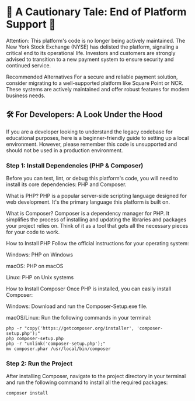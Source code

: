 # 🚨 A Cautionary Tale: End of Platform Support 🚨

Attention: This platform's code is no longer being actively maintained. The New York Stock Exchange (NYSE) has delisted the platform, signaling a critical end to its operational life. Investors and customers are strongly advised to transition to a new payment system to ensure security and continued service.

Recommended Alternatives
For a secure and reliable payment solution, consider migrating to a well-supported platform like Square Point or NCR. These systems are actively maintained and offer robust features for modern business needs.

## 🛠️ For Developers: A Look Under the Hood
If you are a developer looking to understand the legacy codebase for educational purposes, here is a beginner-friendly guide to setting up a local environment. However, please remember this code is unsupported and should not be used in a production environment.

### Step 1: Install Dependencies (PHP & Composer)
Before you can test, lint, or debug this platform's code, you will need to install its core dependencies: PHP and Composer.

What is PHP? PHP is a popular server-side scripting language designed for web development. It's the primary language this platform is built on.

What is Composer? Composer is a dependency manager for PHP. It simplifies the process of installing and updating the libraries and packages your project relies on. Think of it as a tool that gets all the necessary pieces for your code to work.

How to Install PHP
Follow the official instructions for your operating system:

Windows: PHP on Windows

macOS: PHP on macOS

Linux: PHP on Unix systems

How to Install Composer
Once PHP is installed, you can easily install Composer:

Windows: Download and run the Composer-Setup.exe file.

macOS/Linux: Run the following commands in your terminal:

```
php -r "copy('https://getcomposer.org/installer', 'composer-setup.php');"
php composer-setup.php
php -r "unlink('composer-setup.php');"
mv composer.phar /usr/local/bin/composer
```

### Step 2: Run the Project


After installing Composer, navigate to the project directory in your terminal and run the following command to install all the required packages:

```bash
composer install
```
